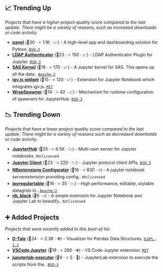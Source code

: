 ## 📈 Trending Up

_Projects that have a higher project-quality score compared to the last update. There might be a variety of reasons, such as increased downloads or code activity._

- <b><a href="https://github.com/holoviz/panel">panel</a></b> (🥈30 ·  ⭐ 1.1K · 📈) - A high-level app and dashboarding solution for Python. <code><a href="http://bit.ly/3aKzpTv">BSD-3</a></code>
- <b><a href="https://github.com/jupyterhub/ldapauthenticator">LDAP Authenticator</a></b> (🥇23 ·  ⭐ 150 · 📈) - LDAP Authenticator Plugin for Jupyter. <code><a href="http://bit.ly/3aKzpTv">BSD-3</a></code>
- <b><a href="https://github.com/sassoftware/sas_kernel">SAS Kernel</a></b> (🥈18 ·  ⭐ 170 · 📈) - A Jupyter kernel for SAS. This opens up all the data.. <code><a href="http://bit.ly/3nYMfla">Apache-2</a></code>
- <b><a href="https://github.com/igvteam/igv-jupyter">igv.js widget</a></b> (🥉15 ·  ⭐ 120 · 📈) - Extension for Jupyter Notebook which integrates igv.js. <code><a href="http://bit.ly/34MBwT8">MIT</a></code>
- <b><a href="https://github.com/jupyterhub/wrapspawner">WrapSpawner</a></b> (🥉14 ·  ⭐ 42 · 📈) - Mechanism for runtime configuration of spawners for JupyterHub. <code><a href="http://bit.ly/3aKzpTv">BSD-3</a></code>

## 📉 Trending Down

_Projects that have a lower project-quality score compared to the last update. There might be a variety of reasons such as decreased downloads or code activity._

- <b><a href="https://github.com/jupyterhub/jupyterhub">JupyterHub</a></b> (🥈25 ·  ⭐ 6.5K · 📉) - Multi-user server for Jupyter notebooks. <code>❗Unlicensed</code>
- <b><a href="https://github.com/jupyter/jupyter_client">Jupyter Client</a></b> (🥈23 ·  ⭐ 220 · 📉) - Jupyter protocol client APIs. <code><a href="http://bit.ly/3aKzpTv">BSD-3</a></code>
- <b><a href="https://github.com/Jupyter-contrib/jupyter_nbextensions_configurator">NBextensions Configurator</a></b> (🥉16 ·  ⭐ 830 · 💀) - A jupyter notebook serverextension providing config.. <code>❗Unlicensed</code>
- <b><a href="https://github.com/jpmorganchase/ipyregulartable">ipyregulartable</a></b> (🥉16 ·  ⭐ 35 · 📉) - High performance, editable, stylable datagrids in.. <code><a href="http://bit.ly/3nYMfla">Apache-2</a></code>
- <b><a href="{}">nb_black</a></b> (🥉6 · 💀) - A simple extension for Jupyter Notebook and Jupyter Lab to beautify.. <code>❗Unlicensed</code>

## ➕ Added Projects

_Projects that were recently added to this best-of list._

- <b><a href="https://github.com/man-group/dtale">D-Tale</a></b> (🥈24 ·  ⭐ 2.3K · ➕) - Visualizer for Pandas Data Structures. <code><a href="https://tldrlegal.com/search?q=LGPL-2.1">❗️LGPL-2.1</a></code>
- <b><a href="https://github.com/microsoft/vscode-jupyter">VSCode Jupyter</a></b> (🥉18 ·  ⭐ 280 · ➕) - VS Code Jupyter extension. <code><a href="http://bit.ly/34MBwT8">MIT</a></code>
- <b><a href="https://github.com/gavincyi/jupyterlab-executor">jupyterlab-executor</a></b> (🥉9 ·  ⭐ 5 · 🐣) - JupyterLab extension to execute the scripts from the.. <code><a href="http://bit.ly/3aKzpTv">BSD-3</a></code>


